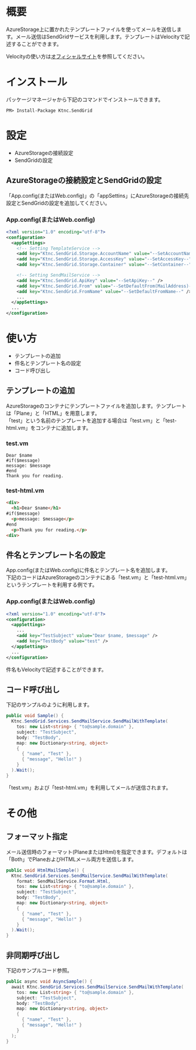 # 概要
AzureStorage上に置かれたテンプレートファイルを使ってメールを送信します。メール送信はSendGridサービスを利用します。テンプレートはVelocityで記述することができます。

Velocityの使い方は[オフィシャルサイト](http://velocity.apache.org/engine/devel/user-guide.html)を参照してください。

# インストール
パッケージマネージャから下記のコマンドでインストールできます。

```
PM> Install-Package Ktnc.SendGrid
```

# 設定
* AzureStorageの接続設定
* SendGridの設定

## AzureStorageの接続設定とSendGridの設定
「App.config(またはWeb.config)」の「appSettins」にAzureStorageの接続先設定とSendGridの設定を追加してください。

### App.config(またはWeb.config)
```xml
<?xml version="1.0" encoding="utf-8"?>
<configuration>
  <appSettings>
    <!-- Setting TemplateService -->
    <add key="Ktnc.SendGrid.Storage.AccountName" value="--SetAccountName--" />
    <add key="Ktnc.SendGrid.Storage.AccessKey" value="--SetAccessKey--" />
    <add key="Ktnc.SendGrid.Storage.Container" value="--SetContainer--" />

    <!-- Setting SendMailService -->
    <add key="Ktnc.SendGrid.ApiKey" value="--SetApiKey--" />
    <add key="Ktnc.SendGrid.From" value="--SetDefaultFrom(MailAddress)--" />
    <add key="Ktnc.SendGrid.FromName" value="--SetDefaultFromName--" />
    ...
  </appSettings>
  ...
</configuration>
```

# 使い方
* テンプレートの追加
* 件名とテンプレート名の設定
* コード呼び出し

## テンプレートの追加
AzureStorageのコンテナにテンプレートファイルを追加します。テンプレートは「Plane」と「HTML」を用意します。  
「test」という名前のテンプレートを追加する場合は「test.vm」と「test-html.vm」をコンテナに追加します。

### test.vm
```
Dear $name
#if($message)
message: $message
#end
Thank you for reading.
```

### test-html.vm
```html
<div>
  <h1>Dear $name</h1>
#if($message)
  <p>message: $message</p>
#end
  <p>Thank you for reading.</p>
<div>
```

## 件名とテンプレート名の設定
App.config(またはWeb.config)に件名とテンプレート名を追加します。  
下記のコードはAzureStorageのコンテナにある「test.vm」と「test-html.vm」というテンプレートを利用する例です。

### App.config(またはWeb.config)
```xml
<?xml version="1.0" encoding="utf-8"?>
<configuration>
  <appSettings>
    ...
    <add key="TestSubject" value="Dear $name, $message" />
    <add key="TestBody" value="test" />
  </appSettings>
  ...
</configuration>
```

件名もVelocityで記述することができます。

## コード呼び出し
下記のサンプルのように利用します。

```csharp
public void Sample() {
  Ktnc.SendGrid.Services.SendMailService.SendMailWithTemplate(
    tos: new List<string> { "to@sample.domain" },
    subject: "TestSubject",
    body: "TestBody",
    map: new Dictionary<string, object>
    {
      { "name", "Test" },
      { "message", "Hello!" }
    }
  ).Wait();
}
```

「test.vm」および「test-html.vm」を利用してメールが送信されます。

# その他

## フォーマット指定
メール送信時のフォーマット(PlaneまたはHtml)を指定できます。デフォルトは「Both」でPlaneおよびHTMLメール両方を送信します。

```csharp
public void HtmlMailSample() {
  Ktnc.SendGrid.Services.SendMailService.SendMailWithTemplate(
    format: SendMailService.Format.Html,
    tos: new List<string> { "to@sample.domain" },
    subject: "TestSubject",
    body: "TestBody",
    map: new Dictionary<string, object>
    {
      { "name", "Test" },
      { "message", "Hello!" }
    }
  ).Wait();
}
```

## 非同期呼び出し
下記のサンプルコード参照。

```csharp
public async void AsyncSample() {
  await Ktnc.SendGrid.Services.SendMailService.SendMailWithTemplate(
    tos: new List<string> { "to@sample.domain" },
    subject: "TestSubject",
    body: "TestBody",
    map: new Dictionary<string, object>
    {
      { "name", "Test" },
      { "message", "Hello!" }
    }
  );
}
```
